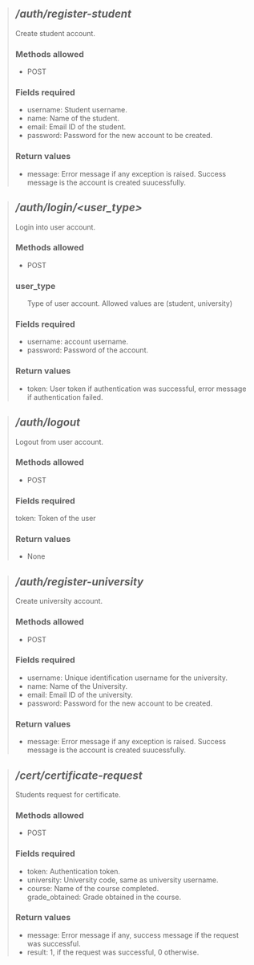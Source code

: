 > ## ***/auth/register-student***  
> Create student account.  
> 
> ### Methods allowed  
> - POST
> 
> ### Fields required  
> - username: Student username.  
> - name: Name of the student.  
> - email: Email ID of the student.  
> - password: Password for the new account to be created.  
>  
> ### Return values
> - message: Error message if any exception is raised. Success message is the account is created suucessfully.  

> ## ***/auth/login/<user_type>***  
> Login into user account.  
> 
> ### Methods allowed  
> - POST
>
> ### user_type
> &nbsp;&nbsp;&nbsp;&nbsp;&nbsp;
>Type of user account. Allowed values are (student, university)
> 
> ### Fields required  
> - username: account username.   
> - password: Password of the account.  
>  
> ### Return values
> - token: User token if authentication was successful, error message if authentication failed.

> ## ***/auth/logout***  
> Logout from user account.  
> 
> ### Methods allowed  
> - POST
> 
> ### Fields required  
> token: Token of the user  
>  
> ### Return values
> - None

> ## ***/auth/register-university***  
> Create university account.  
> 
> ### Methods allowed  
> - POST
> 
> ### Fields required  
> - username: Unique identification username for the university.  
> - name: Name of the University.  
> - email: Email ID of the university.  
> - password: Password for the new account to be created.  
>  
> ### Return values
> - message: Error message if any exception is raised. Success message is the account is created suucessfully. 

> ## ***/cert/certificate-request***  
> Students request for certificate.  
>
> ### Methods allowed  
> - POST  
>
> ### Fields required  
> - token: Authentication token.  
> - university: University code, same as university username.  
> - course: Name of the course completed.  
> grade_obtained: Grade obtained in the course.  
>
> ### Return values
> - message: Error message if any, success message if the request was successful.  
> - result: 1, if the request was successful, 0 otherwise.  